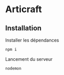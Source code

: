 # Articraft
## Installation
Installer les dépendances
```bash
npm i
```

Lancement du serveur
```bash
nodemon
```